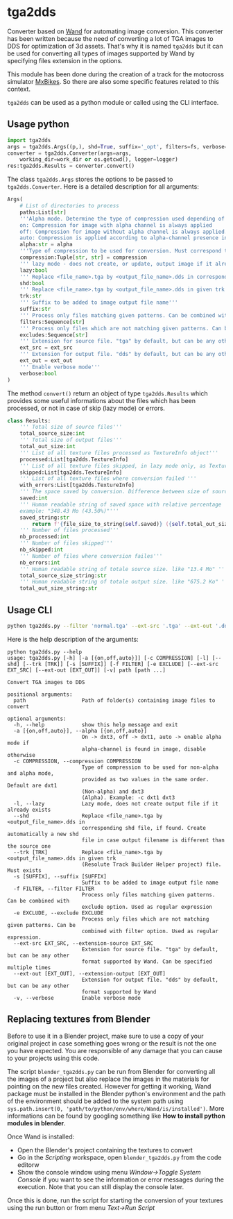 

# tga2dds

Converter based on [Wand](https://docs.wand-py.org/en/0.6.10/) for automating image conversion. This converter has been written because the need of converting a lot of TGA images to DDS for optimization of 3d assets. That's why it is named `tga2dds` but it can be used for converting all types of images supported by Wand by specifying files extension in the options.

This module has been done during the creation of a track for the motocross simulator [MxBikes](https://store.steampowered.com/app/655500/MX_Bikes/). So there are also some specific features related to this context.

`tga2dds` can be used as a python module or called using the CLI interface.

## Usage python
```python
import tga2dds
args = tga2dds.Args((p,), shd=True, suffix='_opt', filters=fs, verbose=True)
converter = tga2dds.Converter(args=args,
    working_dir=work_dir or os.getcwd(), logger=logger)
res:tga2dds.Results = converter.convert()

```

The class `tga2dds.Args` stores the options to be passed to `tga2dds.Converter`. Here is a detailed description for all arguments:

```python
Args(
    # List of directories to process
    paths:List[str]
    '''Alpha mode. Determine the type of compression used depending of the presence of the alpha-channel in the image to be converted. Can be 'on', 'off' or 'auto'. Compression type is defined by the tuple of compression argument where first element of the tuple is used when no alpha channel is detected, and second is used in the other case.
    on: Compression for image with alpha channel is always applied
    off: Compression for image without alpha channel is always applied. The alpha-channel is also disabled in the converted image
    auto: Compression is applied according to alpha-channel presence in the source image'''
    alpha:str = alpha
    '''Type of compression to be used for conversion. Must correspond to type available according to the format of the image. default value is ('dxt1', 'dxt3') which are valid compression types of default output image format DDS'''
    compression:Tuple[str, str] = compression
    ''' lazy mode - does not create, or update, output image if it already exists can be useful if you run a second time after having added new images'''
    lazy:bool
    ''' Replace <file_name>.tga by <output_file_name>.dds in corresponding shd file, if found. Create automatically a new shd file in case output filename is different than the source one'''
    shd:bool
    ''' Replace <file_name>.tga by <output_file_name>.dds in given trk (Resolute Track Builder Helper project) file. Must exists'''
    trk:str
    ''' Suffix to be added to image output file name'''
    suffix:str
    ''' Process only files matching given patterns. Can be combined with exclude option. Used as regular expression'''
    filters:Sequence[str]
    ''' Process only files which are not matching given patterns. Can be combined with filter option. Used as regular expression.'''
    excludes:Sequence[str]
    ''' Extension for source file. "tga" by default, but can be any other format supported by Wand. Can be specified multiple times '''
    ext_src = ext_src
    ''' Extension for output file. "dds" by default, but can be any other format supported by Wand '''
    ext_out = ext_out
    ''' Enable verbose mode'''
    verbose:bool
)
```

The method `convert()` return an object of type `tga2dds.Results` which provides some useful informations about the files which has been processed, or not in case of skip (lazy mode) or errors.


```python
class Results:
    ''' Total size of source files'''
    total_source_size:int
    ''' Total size of output files'''
    total_out_size:int
    ''' List of all texture files processed as TextureInfo object'''
    processed:List[tga2dds.TextureInfo]
    ''' List of all texture files skipped, in lazy mode only, as TextureInfo object'''
    skipped:List[tga2dds.TextureInfo]
    ''' List of all texture files where conversion failed '''
    with_errors:List[tga2dds.TextureInfo]
    ''' The space saved by conversion. Difference between size of source and output files'''
    saved:int
    ''' Human readable string of saved space with relative percentage
    example: "348.43 Mo (43.50%)"'''
    saved_string:str
        return f'{file_size_to_string(self.saved)} ({self.total_out_size/self.total_source_size*100:.2f}%)'
    ''' Number of files processed'''
    nb_processed:int
    ''' Number of files skipped'''
    nb_skipped:int
    ''' Number of files where conversion failes'''
    nb_errors:int
    ''' Human readable string of totale source size. like "13.4 Mo" '''
    total_source_size_string:str
    ''' Human readable string of totale output size. like "675.2 Ko" '''
    total_out_size_string:str
```

## Usage CLI

```bash
python tga2dds.py --filter 'normal.tga' --ext-src '.tga' --ext-out '.dds' c:\folder\containing\textures
```

Here is the help description of the arguments:
```
python tga2dds.py --help
usage: tga2dds.py [-h] [-a [{on,off,auto}]] [-c COMPRESSION] [-l] [--shd] [--trk [TRK]] [-s [SUFFIX]] [-f FILTER] [-e EXCLUDE] [--ext-src EXT_SRC] [--ext-out [EXT_OUT]] [-v] path [path ...]

Convert TGA images to DDS

positional arguments:
  path                  Path of folder(s) containing image files to convert

optional arguments:
  -h, --help            show this help message and exit
  -a [{on,off,auto}], --alpha [{on,off,auto}]
                        On -> dxt3, off -> dxt1, auto -> enable alpha mode if
                        alpha-channel is found in image, disable otherwise
  -c COMPRESSION, --compression COMPRESSION
                        Type of compression to be used for non-alpha and alpha mode,
                        provided as two values in the same order. Default are dxt1
                        (Non-alpha) and dxt3
                        (Alpha). Example: -c dxt1 dxt3
  -l, --lazy            Lazy mode, does not create output file if it already exists
  --shd                 Replace <file_name>.tga by <output_file_name>.dds in
                        corresponding shd file, if found. Create automatically a new shd
                        file in case output filename is different than the source one
  --trk [TRK]           Replace <file_name>.tga by <output_file_name>.dds in given trk
                        (Resolute Track Builder Helper project) file. Must exists
  -s [SUFFIX], --suffix [SUFFIX]
                        Suffix to be added to image output file name
  -f FILTER, --filter FILTER
                        Process only files matching given patterns. Can be combined with
                        exclude option. Used as regular expression
  -e EXCLUDE, --exclude EXCLUDE
                        Process only files which are not matching given patterns. Can be
                        combined with filter option. Used as regular expression.
  --ext-src EXT_SRC, --extension-source EXT_SRC
                        Extension for source file. "tga" by default, but can be any other
                        format supported by Wand. Can be specified multiple times
  --ext-out [EXT_OUT], --extension-output [EXT_OUT]
                        Extension for output file. "dds" by default, but can be any other
                        format supported by Wand
  -v, --verbose         Enable verbose mode
```

## Replacing textures from Blender

Before to use it in a Blender project, make sure to use a copy of your original project in case something goes wrong or the result is not the one you have expected. You are responsible of any damage that you can cause to your projects using this code.

The script `blender_tga2dds.py` can be run from Blender for converting all the images of a project but also replace the images in the materials for pointing on the new files created. However for getting it working, Wand package must be installed in the Blender python's environment and the path of the environment should be added to the system path
using `sys.path.insert(0, 'path/to/python/env/where/Wand/is/installed')`. More informations can be found by googling something like **How to install python modules in blender**.

Once Wand is installed:
- Open the Blender's project containing the textures to convert
- Go in the *Scripting* workspace, open `blender_tga2dds.py` from the code editorw
- Show the console window using menu *Window->Toggle System Console* if you want to see the information or error messages during the execution. Note that you can still display the console later.

Once this is done, run the script for starting the conversion of your textures using the run button or from menu *Text->Run Script*
